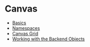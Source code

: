 # Canvas

- [Basics](basics.md)
- [Namespaces](namespaces.md)
- [Canvas Grid](grid.md)
- [Working with the Backend Objects](native_objects.md)

